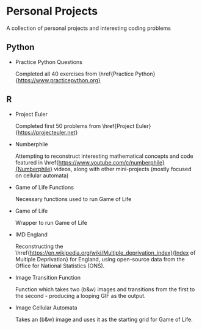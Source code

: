 # Personal Projects

A collection of personal projects and interesting coding problems

## Python

* Practice Python Questions

	Completed all 40 exercises from \href{Practice Python}{https://www.practicepython.org}

## R

* Project Euler

	Completed first 50 problems from \href{Project Euler}{https://projecteuler.net}

* Numberphile

	Attempting to reconstruct interesting mathematical concepts and code featured in \href{https://www.youtube.com/c/numberphile}{Numberphile} videos, along with other mini-projects (mostly focused on cellular automata)

* Game of Life Functions

	Necessary functions used to run Game of Life

* Game of Life

	Wrapper to run Game of Life

* IMD England

	Reconstructing the \href{https://en.wikipedia.org/wiki/Multiple_deprivation_index}{Index of Multiple Deprivation} for England, using open-source data from the Office for National Statistics (ONS).

* Image Transition Function

	Function which takes two (b\&w) images and transitions from the first to the second - producing a looping GIF as the output.

* Image Cellular Automata

	Takes an (b\&w) image and uses it as the starting grid for Game of Life.